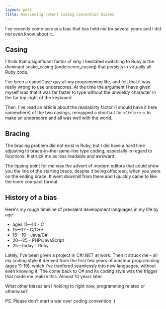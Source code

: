 ```yaml
---
layout: post
title: Overcoming latent coding convention biases
---
```


I've recently come across a bias that has held me for several years and I did not
even know about it...

## Casing

I think that a significant factor of why I hesitated switching to Ruby is the 
dominant snake\_casing (underscore\_casing) that persists in virtually all Ruby
code. 

I've been a camelCase guy all my programming life, and felt that it was really 
wrong to use underscores. At the time the argument I have given myself was that 
it was far faster to type without the unwieldy character in the far top-right of
the keyboard.

Then, I've read an article about the readability factor (I should have it here somewhere)
of the two casings, remapped a shortcut for `<Ctrl>+<;>` to make an underscore and all
was well with the world.

## Bracing

The bracing problem did not exist in Ruby, but I did have a hard time adjusting to 
brace-in-the-same-line type coding, especially in regard to functions. It struck me as 
less readable and awkward. 

The tipping point for me was the advent of modern editors that could show you the line 
of the starting brace, despite it being offscreen, when you were on the ending brace. It
went downhill from there and I quickly came to like the more compact format.

## History of a bias

Here's my rough timeline of prevalent development languages in my life by age:

* ages 11&mdash;14 - C
* 15&mdash;17 - C/C++
* 18&mdash;19 - Java/C#
* 20&mdash;25 - PHP/JavaScript
* 25&mdash;today - Ruby

Lately, I've been given a project in C#/.NET at work. Then it struck me - all my coding style
it derived from the first few years of amateur programming (ages 11-19), which I've tranfered 
seamlessly into new languages, without even knowing it. The come back to C# and its coding 
style was the trigger that made me realize this. Almost 10 years later. 

What other biases am I holding to right now, programming related or otherwise?

PS. Please don't start a war over coding convention :)






